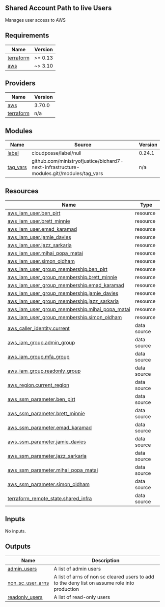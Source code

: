 ## Shared Account Path to live Users

Manages user access to AWS

<!-- BEGIN_TF_DOCS -->
## Requirements

| Name | Version |
|------|---------|
| <a name="requirement_terraform"></a> [terraform](#requirement\_terraform) | >= 0.13 |
| <a name="requirement_aws"></a> [aws](#requirement\_aws) | ~> 3.10 |

## Providers

| Name | Version |
|------|---------|
| <a name="provider_aws"></a> [aws](#provider\_aws) | 3.70.0 |
| <a name="provider_terraform"></a> [terraform](#provider\_terraform) | n/a |

## Modules

| Name | Source | Version |
|------|--------|---------|
| <a name="module_label"></a> [label](#module\_label) | cloudposse/label/null | 0.24.1 |
| <a name="module_tag_vars"></a> [tag\_vars](#module\_tag\_vars) | github.com/ministryofjustice/bichard7-next-infrastructure-modules.git//modules/tag_vars | n/a |

## Resources

| Name | Type |
|------|------|
| [aws_iam_user.ben_pirt](https://registry.terraform.io/providers/hashicorp/aws/latest/docs/resources/iam_user) | resource |
| [aws_iam_user.brett_minnie](https://registry.terraform.io/providers/hashicorp/aws/latest/docs/resources/iam_user) | resource |
| [aws_iam_user.emad_karamad](https://registry.terraform.io/providers/hashicorp/aws/latest/docs/resources/iam_user) | resource |
| [aws_iam_user.jamie_davies](https://registry.terraform.io/providers/hashicorp/aws/latest/docs/resources/iam_user) | resource |
| [aws_iam_user.jazz_sarkaria](https://registry.terraform.io/providers/hashicorp/aws/latest/docs/resources/iam_user) | resource |
| [aws_iam_user.mihai_popa_matai](https://registry.terraform.io/providers/hashicorp/aws/latest/docs/resources/iam_user) | resource |
| [aws_iam_user.simon_oldham](https://registry.terraform.io/providers/hashicorp/aws/latest/docs/resources/iam_user) | resource |
| [aws_iam_user_group_membership.ben_pirt](https://registry.terraform.io/providers/hashicorp/aws/latest/docs/resources/iam_user_group_membership) | resource |
| [aws_iam_user_group_membership.brett_minnie](https://registry.terraform.io/providers/hashicorp/aws/latest/docs/resources/iam_user_group_membership) | resource |
| [aws_iam_user_group_membership.emad_karamad](https://registry.terraform.io/providers/hashicorp/aws/latest/docs/resources/iam_user_group_membership) | resource |
| [aws_iam_user_group_membership.jamie_davies](https://registry.terraform.io/providers/hashicorp/aws/latest/docs/resources/iam_user_group_membership) | resource |
| [aws_iam_user_group_membership.jazz_sarkaria](https://registry.terraform.io/providers/hashicorp/aws/latest/docs/resources/iam_user_group_membership) | resource |
| [aws_iam_user_group_membership.mihai_popa_matai](https://registry.terraform.io/providers/hashicorp/aws/latest/docs/resources/iam_user_group_membership) | resource |
| [aws_iam_user_group_membership.simon_oldham](https://registry.terraform.io/providers/hashicorp/aws/latest/docs/resources/iam_user_group_membership) | resource |
| [aws_caller_identity.current](https://registry.terraform.io/providers/hashicorp/aws/latest/docs/data-sources/caller_identity) | data source |
| [aws_iam_group.admin_group](https://registry.terraform.io/providers/hashicorp/aws/latest/docs/data-sources/iam_group) | data source |
| [aws_iam_group.mfa_group](https://registry.terraform.io/providers/hashicorp/aws/latest/docs/data-sources/iam_group) | data source |
| [aws_iam_group.readonly_group](https://registry.terraform.io/providers/hashicorp/aws/latest/docs/data-sources/iam_group) | data source |
| [aws_region.current_region](https://registry.terraform.io/providers/hashicorp/aws/latest/docs/data-sources/region) | data source |
| [aws_ssm_parameter.ben_pirt](https://registry.terraform.io/providers/hashicorp/aws/latest/docs/data-sources/ssm_parameter) | data source |
| [aws_ssm_parameter.brett_minnie](https://registry.terraform.io/providers/hashicorp/aws/latest/docs/data-sources/ssm_parameter) | data source |
| [aws_ssm_parameter.emad_karamad](https://registry.terraform.io/providers/hashicorp/aws/latest/docs/data-sources/ssm_parameter) | data source |
| [aws_ssm_parameter.jamie_davies](https://registry.terraform.io/providers/hashicorp/aws/latest/docs/data-sources/ssm_parameter) | data source |
| [aws_ssm_parameter.jazz_sarkaria](https://registry.terraform.io/providers/hashicorp/aws/latest/docs/data-sources/ssm_parameter) | data source |
| [aws_ssm_parameter.mihai_popa_matai](https://registry.terraform.io/providers/hashicorp/aws/latest/docs/data-sources/ssm_parameter) | data source |
| [aws_ssm_parameter.simon_oldham](https://registry.terraform.io/providers/hashicorp/aws/latest/docs/data-sources/ssm_parameter) | data source |
| [terraform_remote_state.shared_infra](https://registry.terraform.io/providers/hashicorp/terraform/latest/docs/data-sources/remote_state) | data source |

## Inputs

No inputs.

## Outputs

| Name | Description |
|------|-------------|
| <a name="output_admin_users"></a> [admin\_users](#output\_admin\_users) | A list of admin users |
| <a name="output_non_sc_user_arns"></a> [non\_sc\_user\_arns](#output\_non\_sc\_user\_arns) | A list of arns of non sc cleared users to add to the deny list on assume role into production |
| <a name="output_readonly_users"></a> [readonly\_users](#output\_readonly\_users) | A list of read-only users |
<!-- END_TF_DOCS -->
